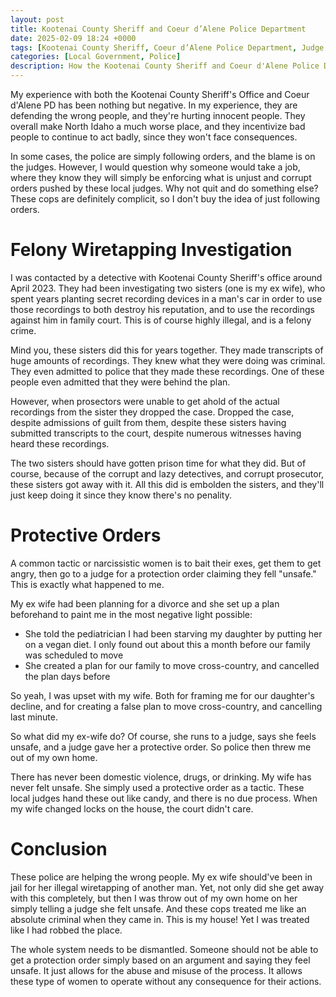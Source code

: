 ```yaml
---
layout: post
title: Kootenai County Sheriff and Coeur d’Alene Police Department
date: 2025-02-09 18:24 +0000
tags: [Kootenai County Sheriff, Coeur d’Alene Police Department, Judge Caldwell]
categories: [Local Government, Police]
description: How the Kootenai County Sheriff and Coeur d'Alene Police Department hurt children and innocent people
---
```

My experience with both the Kootenai County Sheriff's Office and Coeur d'Alene PD has been nothing but negative. In my experience, they are defending the wrong people, and they're hurting innocent people. They overall make North Idaho a much worse place, and they incentivize bad people to continue to act badly, since they won't face consequences.

In some cases, the police are simply following orders, and the blame is on the judges. However, I would question why someone would take a job, where they know they will simply be enforcing what is unjust and corrupt orders pushed by these local judges. Why not quit and do something else? These cops are definitely complicit, so I don't buy the idea of just following orders.

# Felony Wiretapping Investigation

I was contacted by a detective with Kootenai County Sheriff's office around April 2023. They had been investigating two sisters (one is my ex wife), who spent years planting secret recording devices in a man's car in order to use those recordings to both destroy his reputation, and to use the recordings against him in family court. This is of course highly illegal, and is a felony crime.

Mind you, these sisters did this for years together. They made transcripts of huge amounts of recordings. They knew what they were doing was criminal. They even admitted to police that they made these recordings. One of these people even admitted that they were behind the plan.

However, when prosectors were unable to get ahold of the actual recordings from the sister they dropped the case. Dropped the case, despite admissions of guilt from them, despite these sisters having submitted transcripts to the court, despite numerous witnesses having heard these recordings.

The two sisters should have gotten prison time for what they did. But of course, because of the corrupt and lazy detectives, and corrupt prosecutor, these sisters got away with it. All this did is embolden the sisters, and they'll just keep doing it since they know there's no penality.

# Protective Orders

A common tactic or narcissistic women is to bait their exes, get them to get angry, then go to a judge for a protection order claiming they fell "unsafe." This is exactly what happened to me.

My ex wife had been planning for a divorce and she set up a plan beforehand to paint me in the most negative light possible:

- She told the pediatrician I had been starving my daughter by putting her on a vegan diet. I only found out about this a month before our family was scheduled to move
- She created a plan for our family to move cross-country, and cancelled the plan days before

So yeah, I was upset with my wife. Both for framing me for our daughter's decline, and for creating a false plan to move cross-country, and cancelling last minute.

So what did my ex-wife do? Of course, she runs to a judge, says she feels unsafe, and a judge gave her a protective order. So police then threw me out of my own home. 

There has never been domestic violence, drugs, or drinking. My wife has never felt unsafe. She simply used a protective order as a tactic. These local judges hand these out like candy, and there is no due process. When my wife changed locks on the house, the court didn't care.

# Conclusion

These police are helping the wrong people. My ex wife should've been in jail for her illegal wiretapping of another man. Yet, not only did she get away with this completely, but then I was throw out of my own home on her simply telling a judge she felt unsafe. And these cops treated me like an absolute criminal when they came in. This is my house! Yet I was treated like I had robbed the place.

The whole system needs to be dismantled. Someone should not be able to get a protection order simply based on an argument and saying they feel unsafe. It just allows for the abuse and misuse of the process. It allows these type of women to operate without any consequence for their actions.
